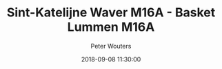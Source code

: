 ---
layout: album
title: Sint-Katelijne Waver M16A - Basket Lummen M16A
description: Wedstrijd tussen Sint-Katelijne Waver M16A en Basket Lummen M16A  op 8 September 2018
date: 2018-09-08 11:30:00
cover: /albums/2018-09-08-Sint-Katelijne-Waver-M16A-Basket-Lummen-M16A/thumbnails/DSC_0468.JPG
author: Peter Wouters
archived: true
pagination: 
  enabled: true
  images: true
  imageLayout: image
  itemsPerPage: 64
---